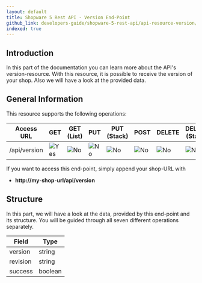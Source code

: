 ```yaml
---
layout: default
title: Shopware 5 Rest API - Version End-Point
github_link: developers-guide/shopware-5-rest-api/api-resource-version/index.md
indexed: true
---
```


## Introduction

In this part of the documentation you can learn more about the API's version-resource. With this resource, it is possible to 
receive the version of your shop. Also we will have a look at the provided data.

## General Information

This resource supports the following operations:

|  Access URL                 | GET                | GET (List)      | PUT             | PUT (Stack)      | POST             | DELETE          | DELETE (Stack)  |
|-----------------------------|--------------------|-----------------|-----------------|------------------|------------------|-----------------|-----------------|
| /api/version                | ![Yes](./img/yes.png)    | ![No](./img/no.png)   | ![No](./img/no.png)   | ![No](./img/no.png)    | ![No](./img/no.png)    | ![No](./img/no.png)   | ![No](./img/no.png)   |

If you want to access this end-point, simply append your shop-URL with

* **http://my-shop-url/api/version**

## Structure
In this part, we will have a look at the data, provided by this end-point and its structure. You will be guided through all seven different operations separately.

| Field				| Type						|
|-------------------|---------------------------|
| version			| string					|
| revision			| string					|
| success			| boolean					|


